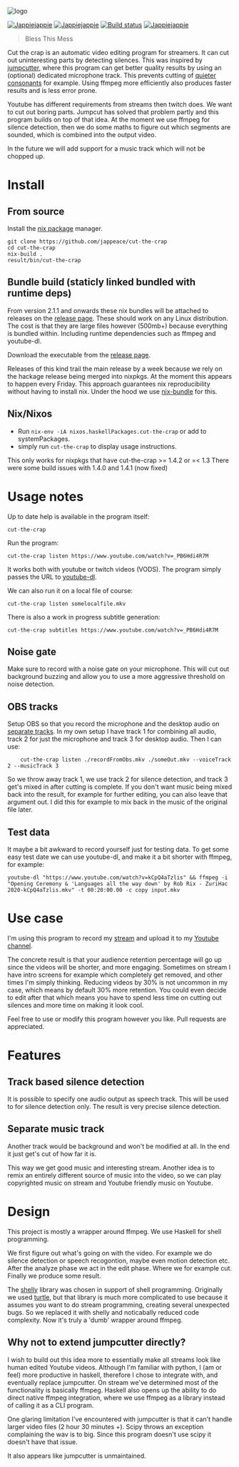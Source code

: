 ![logo](doc/logo.png)

[![Jappiejappie](https://img.shields.io/badge/twitch.tv-jappiejappie-purple?logo=twitch)](https://www.twitch.tv/jappiejappie)
[![Jappiejappie](https://img.shields.io/badge/Youtube-jappieklooster-red?logo=Youtube)](https://www.Youtube.com/channel/UCQxmXSQEYyCeBC6urMWRPVw)
[![Build status](https://img.shields.io/travis/jappeace/cut-the-crap)](https://travis-ci.org/jappeace/cut-the-crap/builds/)
[![Jappiejappie](https://img.shields.io/badge/discord-jappiejappie-black?logo=discord)](https://discord.gg/Hp4agqy)

> Bless This Mess

Cut the crap is an automatic video editing program for streamers.
It can cut out uninteresting parts by detecting silences.
This was inspired by [jumpcutter](https://github.com/carykh/jumpcutter),
where this program can get better quality results
by using an (optional) dedicated microphone track.
This prevents cutting of [quieter consonants](https://youtu.be/DQ8orIurGxw?t=675)
for example.
Using ffmpeg more efficiently also produces faster results and
is less error prone.

Youtube has different requirements from streams then twitch does.
We want to cut out boring parts.
Jumpcut has solved that problem partly and this program
builds on top of that idea.
At the moment we use ffmpeg for silence detection, 
then we do some maths to figure out which segments are sounded,
which is combined into the output video.

In the future we will add support for a music track
which will not be chopped up.

# Install

## From source 
Install the [nix package](https://nixos.org/download.html) manager.

```shell
git clone https://github.com/jappeace/cut-the-crap
cd cut-the-crap
nix-build .
result/bin/cut-the-crap
```

## Bundle build (staticly linked bundled with runtime deps)

From version 2.1.1 and onwards these nix bundles will be attached to releases on the [release page](https://github.com/jappeace/cut-the-crap/releases).
These should work on any Linux distribution.
The cost is that they are large files however (500mb+) because everything is bundled within.
Including runtime dependencies such as ffmpeg and youtube-dl.

Download the executable from the [release page](https://github.com/jappeace/cut-the-crap/releases).

Releases of this kind trail the main release by a week because we rely on the
hackage release being merged into nixpkgs.
At the moment this appears to happen every Friday.
This approach guarantees nix reproducibility without having to install nix.
Under the hood we use [nix-bundle](https://github.com/matthewbauer/nix-bundle) for this.

## Nix/Nixos

+ Run `nix-env -iA nixos.haskellPackages.cut-the-crap` or add to systemPackages.
+ simply run `cut-the-crap` to display usage instructions.

This only works for nixpkgs that have cut-the-crap >= 1.4.2 or =< 1.3
There were some build issues with 1.4.0 and 1.4.1 (now fixed)


# Usage notes

Up to date help is available in the program itself:
```
cut-the-crap
```

Run the program:

```
cut-the-crap listen https://www.youtube.com/watch?v=_PB6Hdi4R7M
```

It works both with youtube or twitch videos (VODS).
The program simply passes the URL to [youtube-dl](https://github.com/ytdl-org/youtube-dl).

We can also run it on a local file of course:
```
cut-the-crap listen somelocalfile.mkv
```

There is also a work in progress subtitle generation:
```
cut-the-crap subtitles https://www.youtube.com/watch?v=_PB6Hdi4R7M
```


## Noise gate
Make sure to record with a noise gate on your microphone.
This will cut out background buzzing and allow you to use a more aggressive
threshold on noise detection.

## OBS tracks

Setup OBS so that you record the microphone and the desktop audio
on [separate tracks](https://obsproject.com/forum/resources/obs-studio-high-quality-recording-and-multiple-audio-tracks.221/).
In my own setup I have track 1 for combining all audio, track 2 for just the microphone and track 3 for desktop audio.
Then I can use:

```shell
    cut-the-crap listen ./recordFromObs.mkv ./someOut.mkv --voiceTrack 2 --musicTrack 3
```

So we throw away track 1, we use track 2 for silence detection, and track 3 get's mixed in after cutting is complete.
If you don't want music being mixed back into the result,
for example for further editing,
you can also leave that argument out.
I did this for example to mix back in the music of the original file later.

## Test data
It maybe a bit awkward to record yourself just for testing data.
To get some easy test date we can use youtube-dl, and make it a bit shorter with ffmpeg,
for example:

```shell
youtube-dl "https://www.youtube.com/watch?v=kCpQ4aTzlis" && ffmpeg -i "Opening Ceremony & 'Languages all the way down' by Rob Rix - ZuriHac 2020-kCpQ4aTzlis.mkv" -t 00:20:00.00 -c copy input.mkv
```

# Use case
I'm using this program to record my [stream](https://www.twitch.tv/jappiejappie)
and upload it to my
[Youtube channel](https://www.Youtube.com/channel/UCQxmXSQEYyCeBC6urMWRPVw).

The concrete result is that your audience retention percentage will go up since the videos
will be shorter, and more engaging.
Sometimes on stream I have intro screens for example which completely get removed,
and other times I'm simply thinking.
Reducing videos by 30% is not uncommon in my case, which means by default
30% more retention.
You could even decide to edit after that which means you have to spend less time
on cutting out silences and more time on making it look cool.

Feel free to use or modify this program however you like.
Pull requests are appreciated.

# Features

## Track based silence detection
It is possible to specify one audio output as speech track.
This will be used to for silence detection only.
The result is very precise silence detection.

## Separate music track
Another track would be background and won't be modified at all.
In the end it just get's cut of how far it is.

This way we get good music and interesting stream.
Another idea is to remix an entirely different source of music
into the video, so we can play copyrighted music on stream
and Youtube friendly music on Youtube.

# Design
This project is mostly a wrapper around ffmpeg.
We use Haskell for shell programming.

We first figure out what's going on with the video.
For example we do silence detection or speech recogontion, maybe even motion detection etc.
After the analyze phase we act in the edit phase.
Where we for example cut.
Finally we produce some result.

The [shelly](http://hackage.haskell.org/package/shelly) library was chosen in support of shell programming.
Originally we used [turtle](http://hackage.haskell.org/package/turtle),
but that library is much more complicated to use because it assumes you
want to do stream programming,
creating several unexpected bugs.
So we replaced it with shelly and noticabally reduced code complexity.
Now it's truly a 'dumb' wrapper around ffmpeg.

## Why not to extend jumpcutter directly?
I wish to build out this idea more to essentially
make all streams look like human edited Youtube videos.
Although I'm familiar with python,
I (am or feel) more productive in haskell,
therefore I chose to integrate with,
and eventually replace jumpcutter.
On stream we've determined most of the functionality is basically
ffmpeg.
Haskell also opens up the ability to do direct native ffmpeg
integration,
where we use ffmpeg as a library instead of calling it as a CLI
program.

One glaring limitation I've encountered with jumpcutter is that
it can't handle larger video files (2 hour 30 minutes +).
Scipy throws an exception complaining the wav is to big.
Since this program doesn't use scipy it doesn't have that issue.

It also appears like jumpcutter is unmaintained.
